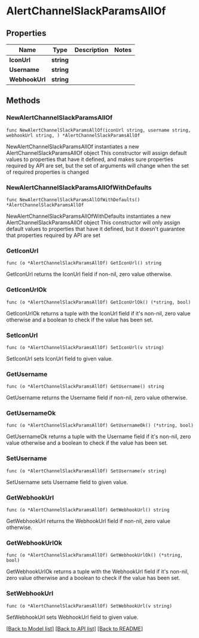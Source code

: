# AlertChannelSlackParamsAllOf

## Properties

Name | Type | Description | Notes
------------ | ------------- | ------------- | -------------
**IconUrl** | **string** |  | 
**Username** | **string** |  | 
**WebhookUrl** | **string** |  | 

## Methods

### NewAlertChannelSlackParamsAllOf

`func NewAlertChannelSlackParamsAllOf(iconUrl string, username string, webhookUrl string, ) *AlertChannelSlackParamsAllOf`

NewAlertChannelSlackParamsAllOf instantiates a new AlertChannelSlackParamsAllOf object
This constructor will assign default values to properties that have it defined,
and makes sure properties required by API are set, but the set of arguments
will change when the set of required properties is changed

### NewAlertChannelSlackParamsAllOfWithDefaults

`func NewAlertChannelSlackParamsAllOfWithDefaults() *AlertChannelSlackParamsAllOf`

NewAlertChannelSlackParamsAllOfWithDefaults instantiates a new AlertChannelSlackParamsAllOf object
This constructor will only assign default values to properties that have it defined,
but it doesn't guarantee that properties required by API are set

### GetIconUrl

`func (o *AlertChannelSlackParamsAllOf) GetIconUrl() string`

GetIconUrl returns the IconUrl field if non-nil, zero value otherwise.

### GetIconUrlOk

`func (o *AlertChannelSlackParamsAllOf) GetIconUrlOk() (*string, bool)`

GetIconUrlOk returns a tuple with the IconUrl field if it's non-nil, zero value otherwise
and a boolean to check if the value has been set.

### SetIconUrl

`func (o *AlertChannelSlackParamsAllOf) SetIconUrl(v string)`

SetIconUrl sets IconUrl field to given value.


### GetUsername

`func (o *AlertChannelSlackParamsAllOf) GetUsername() string`

GetUsername returns the Username field if non-nil, zero value otherwise.

### GetUsernameOk

`func (o *AlertChannelSlackParamsAllOf) GetUsernameOk() (*string, bool)`

GetUsernameOk returns a tuple with the Username field if it's non-nil, zero value otherwise
and a boolean to check if the value has been set.

### SetUsername

`func (o *AlertChannelSlackParamsAllOf) SetUsername(v string)`

SetUsername sets Username field to given value.


### GetWebhookUrl

`func (o *AlertChannelSlackParamsAllOf) GetWebhookUrl() string`

GetWebhookUrl returns the WebhookUrl field if non-nil, zero value otherwise.

### GetWebhookUrlOk

`func (o *AlertChannelSlackParamsAllOf) GetWebhookUrlOk() (*string, bool)`

GetWebhookUrlOk returns a tuple with the WebhookUrl field if it's non-nil, zero value otherwise
and a boolean to check if the value has been set.

### SetWebhookUrl

`func (o *AlertChannelSlackParamsAllOf) SetWebhookUrl(v string)`

SetWebhookUrl sets WebhookUrl field to given value.



[[Back to Model list]](../README.md#documentation-for-models) [[Back to API list]](../README.md#documentation-for-api-endpoints) [[Back to README]](../README.md)


